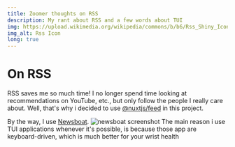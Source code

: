 ```yaml
---
title: Zoomer thoughts on RSS
description: My rant about RSS and a few words about TUI
img: https://upload.wikimedia.org/wikipedia/commons/b/b6/Rss_Shiny_Icon.svg
img_alt: Rss Icon
long: true
---
```


# On RSS

RSS saves me so much time! I no longer spend time looking at recommendations on YouTube, etc., but only follow the people I really care about. Well, that's why i decided to use [@nuxtjs/feed](https://github.com/nuxt-community/feed-module) in this project. 

By the way, I use [Newsboat](https://newsboat.org/). ![newsboat screenshot](https://newsboat.org/images/2.25-screenshot_1x-33f26153.png) The main reason i use TUI applications whenever it's possible, is because those app are keyboard-driven, which is much better for your wrist health 